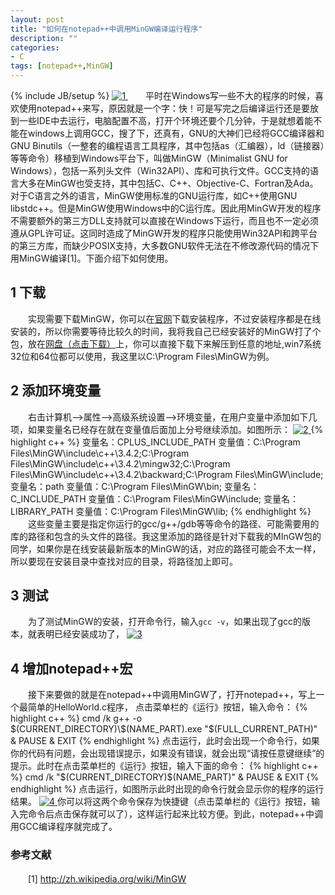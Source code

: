 ```yaml
---
layout: post
title: "如何在notepad++中调用MinGW编译运行程序"
description: ""
categories: 
- C
tags: [notepad++,MinGW]
---
```

{% include JB/setup %}
[![1](http://github-blog.qiniudn.com/2014-08-5-notepad-mingw-1.png-BlogPic) ](http://github-blog.qiniudn.com/2014-08-5-notepad-mingw-1.png) 
　　平时在Windows写一些不大的程序的时候，喜欢使用notepad++来写，原因就是一个字：快！可是写完之后编译运行还是要放到一些IDE中去运行，电脑配置不高，打开个环境还要个几分钟，于是就想着能不能在windows上调用GCC，搜了下，还真有，GNU的大神们已经将GCC编译器和GNU Binutils（一整套的编程语言工具程序，其中包括as（汇编器），ld（链接器）等等命令）移植到Windows平台下，叫做MinGW（Minimalist GNU for Windows），包括一系列头文件（Win32API）、库和可执行文件。GCC支持的语言大多在MinGW也受支持，其中包括C、C++、Objective-C、Fortran及Ada。对于C语言之外的语言，MinGW使用标准的GNU运行库，如C++使用GNU libstdc++。但是MinGW使用Windows中的C运行库。因此用MinGW开发的程序不需要额外的第三方DLL支持就可以直接在Windows下运行，而且也不一定必须遵从GPL许可证。这同时造成了MinGW开发的程序只能使用Win32API和跨平台的第三方库，而缺少POSIX支持，大多数GNU软件无法在不修改源代码的情况下用MinGW编译[1]。下面介绍下如何使用。

## 1 下载 ##
　　实现需要下载MinGW，你可以在[官网](http://www.mingw.org/)下载安装程序，不过安装程序都是在线安装的，所以你需要等待比较久的时间，我将我自己已经安装好的MinGW打了个包，放在[网盘（点击下载）](http://pan.baidu.com/s/1pJCzs1P)上，你可以直接下载下来解压到任意的地址,win7系统32位和64位都可以使用，我这里以C:\Program Files\MinGW为例。
## 2 添加环境变量 ##
　　右击计算机-->属性-->高级系统设置-->环境变量，在用户变量中添加如下几项，如果变量名已经存在就在变量值后面加上分号继续添加。如图所示：
[![2](http://github-blog.qiniudn.com/2014-08-5-notepad-mingw-2.png-BlogPic)  ](http://github-blog.qiniudn.com/2014-08-5-notepad-mingw-2.png)
{% highlight c++ %}
变量名：CPLUS_INCLUDE_PATH
变量值：C:\Program Files\MinGW\include\c++\3.4.2;C:\Program Files\MinGW\include\c++\3.4.2\mingw32;C:\Program Files\MinGW\include\c++\3.4.2\backward;C:\Program Files\MinGW\include;
变量名：path
变量值：C:\Program Files\MinGW\bin;
变量名：C_INCLUDE_PATH
变量值：C:\Program Files\MinGW\include;
变量名：LIBRARY_PATH
变量值：C:\Program Files\MinGW\lib;
{% endhighlight %}
　　这些变量主要是指定你运行的gcc/g++/gdb等等命令的路径、可能需要用的库的路径和包含的头文件的路径。我这里添加的路径是针对下载我的MInGW包的同学，如果你是在线安装最新版本的MinGW的话，对应的路径可能会不太一样，所以要现在安装目录中查找对应的目录，将路径加上即可。
## 3 测试 ##
　　为了测试MinGW的安装，打开命令行，输入`gcc -v`，如果出现了gcc的版本，就表明已经安装成功了，
[![3](http://github-blog.qiniudn.com/2014-08-5-notepad-mingw-3.png-BlogPic)  ](http://github-blog.qiniudn.com/2014-08-5-notepad-mingw-3.png)
## 4 增加notepad++宏 ##
　　接下来要做的就是在notepad++中调用MinGW了，打开notepad++，写上一个最简单的HelloWorld.c程序，
点击菜单栏的《运行》按钮，输入命令：
{% highlight c++ %}
cmd /k g++ -o $(CURRENT_DIRECTORY)\$(NAME_PART).exe "$(FULL_CURRENT_PATH)" & PAUSE & EXIT
{% endhighlight %}
点击运行，此时会出现一个命令行，如果你的代码有问题，会出现错误提示，如果没有错误，就会出现“请按任意键继续”的提示。此时在点击菜单栏的《运行》按钮，输入下面的命令：
{% highlight c++ %}
cmd /k "$(CURRENT_DIRECTORY)\$(NAME_PART)" & PAUSE & EXIT
{% endhighlight %}
点击运行，如图所示此时出现的命令行就会显示你的程序的运行结果。
[![4](http://github-blog.qiniudn.com/2014-08-5-notepad-mingw-4.png-BlogPic) ](http://github-blog.qiniudn.com/2014-08-5-notepad-mingw-4.png)
你可以将这两个命令保存为快捷键（点击菜单栏的《运行》按钮，输入完命令后点击保存就可以了），这样运行起来比较方便。到此，notepad++中调用GCC编译程序就完成了。
### 参考文献
　　[1] [http://zh.wikipedia.org/wiki/MinGW ](http://zh.wikipedia.org/wiki/MinGW)

